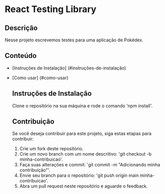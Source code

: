 # React Testing Library

## Descrição

Nesse projeto escrevemos testes para uma aplicação de Pokédex.

## Conteúdo 

- [Instruções de Instalação] (#instruções-de-instalação)
- [Como usar] (#como-usar)

  ## Instruções de Instalação

  Clone o repositório na sua máquina e rode o comando 'npm install'.

  ## Contribuição

  Se você deseja contribuir para este projeto, siga estas etapas para contribuir:

  1. Crie um fork deste repositório.
  2. Crie um novo branch com um nome descritivo: 'git checkout -b minha-contribuicao'.
  3. Faça suas alterações e commit: 'git commit -m "Adicionando minha contribuição"'.
  4. Envie seu branch para o repositório: 'git push origin main minha-contribuicao'.
  5. Abra um pull request neste repositório e aguarde o feedback.
 
